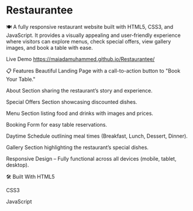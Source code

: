 # Restaurantee
🍽️   A fully responsive restaurant website built with HTML5, CSS3, and JavaScript. It provides a visually appealing and user-friendly experience where visitors can explore menus, check special offers, view gallery images, and book a table with ease.


 Live Demo
https://maiadamuhammed.github.io/Restaurantee/

📋 Features
Beautiful Landing Page with a call-to-action button to "Book Your Table."

About Section sharing the restaurant’s story and experience.

Special Offers Section showcasing discounted dishes.

Menu Section listing food and drinks with images and prices.

Booking Form for easy table reservations.

Daytime Schedule outlining meal times (Breakfast, Lunch, Dessert, Dinner).

Gallery Section highlighting the restaurant’s special dishes.

Responsive Design – Fully functional across all devices (mobile, tablet, desktop).

🛠️ Built With
HTML5

CSS3

JavaScript
